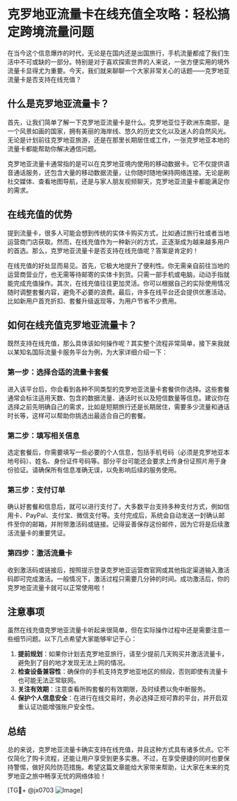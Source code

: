 # 克罗地亚流量卡在线充值全攻略：轻松搞定跨境流量问题

在当今这个信息爆炸的时代，无论是在国内还是出国旅行，手机流量都成了我们生活中不可或缺的一部分。特别是对于喜欢探索世界的人来说，一张方便实用的境外流量卡显得尤为重要。今天，我们就来聊聊一个大家非常关心的话题——克罗地亚流量卡是否支持在线充值？

## 什么是克罗地亚流量卡？

首先，让我们简单了解一下克罗地亚流量卡是什么。克罗地亚位于欧洲东南部，是一个风景如画的国家，拥有美丽的海岸线、悠久的历史文化以及迷人的自然风光。无论是计划前往克罗地亚旅游，还是在那里长期居住或工作，一张克罗地亚本地的流量卡都能帮助你解决通信问题。

克罗地亚流量卡通常指的是可以在克罗地亚境内使用的移动数据卡。它不仅提供语音通话服务，还包含大量的移动数据流量，让你随时随地保持网络连接。无论是刷社交媒体、查看地图导航，还是与家人朋友视频聊天，克罗地亚流量卡都能满足你的需求。

## 在线充值的优势

提到流量卡，很多人可能会想到传统的实体卡购买方式，比如通过旅行社或者当地运营商门店获取。然而，在线充值作为一种新兴的方式，正逐渐成为越来越多用户的首选。那么，克罗地亚流量卡是否支持在线充值呢？答案是肯定的！

在线充值的好处显而易见。首先，它极大地提升了便利性。你无需亲自前往当地的运营商营业厅，也无需等待邮寄的实体卡到货。只需一部手机或电脑，动动手指就能完成充值操作。其次，在线充值往往更加灵活。你可以根据自己的实际使用情况随时调整套餐内容，避免不必要的浪费。最后，许多在线平台还会提供优惠活动，比如新用户首充折扣、套餐升级返现等，为用户节省不少费用。

## 如何在线充值克罗地亚流量卡？

既然支持在线充值，那么具体该如何操作呢？其实整个流程非常简单，接下来我就以某知名国际流量卡服务平台为例，为大家详细介绍一下：

### 第一步：选择合适的流量卡套餐
进入该平台后，你会看到各种不同类型的克罗地亚流量卡套餐供你选择。这些套餐通常会标注适用天数、包含的数据流量、通话时长以及短信数量等信息。建议你在选择之前先明确自己的需求，比如是短期旅行还是长期居住，需要多少流量和通话时长等，这样可以帮助你挑选出最适合自己的套餐。

### 第二步：填写相关信息
选定套餐后，你需要填写一些必要的个人信息，包括手机号码（必须是克罗地亚本地号码）、姓名、身份证件号码等。部分平台可能还会要求上传身份证照片用于身份验证。请确保所有信息准确无误，以免影响后续的服务使用。

### 第三步：支付订单
确认好套餐和信息后，就可以进行支付了。大多数平台支持多种支付方式，例如信用卡、PayPal、支付宝、微信支付等。支付完成后，系统会自动发送一封确认邮件至你的邮箱，并附带激活码或链接。记得妥善保存这份邮件，因为它将是后续激活流量卡的重要凭证。

### 第四步：激活流量卡
收到激活码或链接后，按照提示登录克罗地亚运营商官网或其他指定渠道输入激活码即可完成激活。一般情况下，激活过程只需要几分钟的时间。成功激活后，你的克罗地亚流量卡就可以正常使用啦！

## 注意事项

虽然在线充值克罗地亚流量卡听起来很简单，但在实际操作过程中还是需要注意一些细节问题。以下几点希望大家能够牢记于心：

1. **提前规划**：如果你计划去克罗地亚旅行，请至少提前几天购买并激活流量卡，避免到了目的地才发现无法上网的情况。
2. **检查设备兼容性**：确保你的手机支持克罗地亚地区的频段，否则即使有流量卡也可能无法正常联网。
3. **关注有效期**：注意查看所购套餐的有效期限，及时续费以免中断服务。
4. **保护个人信息安全**：在进行在线交易时，务必选择正规可靠的平台，并开启双重认证功能增强账户安全性。

## 总结

总的来说，克罗地亚流量卡确实支持在线充值，并且这种方式具有诸多优点。它不仅简化了购卡流程，还能让用户享受到更多实惠。不过，在享受便捷的同时也要保持警惕，做好风险防范措施。希望这篇文章能给大家带来帮助，让大家在未来的克罗地亚之旅中畅享无忧的网络体验！

[TG💪+ @jx0703 ![Image](https://github.com/user-attachments/assets/dbca1d08-cadb-493c-b0ec-ad6f7a83f270)]